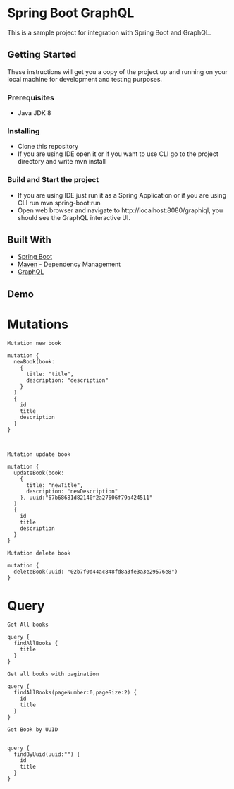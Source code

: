 # Spring Boot GraphQL

This is a sample project for integration with Spring Boot and GraphQL.

## Getting Started

These instructions will get you a copy of the project up and running on your local machine for development and testing purposes.

### Prerequisites

* Java JDK 8

### Installing

* Clone this repository
* If you are using IDE open it or if you want to use CLI go to the project directory and write mvn install

### Build and Start the project

* If you are using IDE just run it as a Spring Application or if you are using CLI run mvn spring-boot:run
* Open web browser and navigate to http://localhost:8080/graphiql, you should see the GraphQL interactive UI.

## Built With

* [Spring Boot](https://spring.io/projects/spring-boot)
* [Maven](https://maven.apache.org/) - Dependency Management
* [GraphQL](https://graphql.org/)

## Demo
		
# Mutations


	Mutation new book
	
	mutation {
	  newBook(book:
		{
		  title: "title",
		  description: "description"
		}
	  )
	  {
		id
		title
		description
	  }
	}



	Mutation update book
	
	mutation {
	  updateBook(book:
		{
		  title: "newTitle",
		  description: "newDescription"
		}, uuid:"67b68681d82140f2a27606f79a424511"
	  )
	  {
		id
		title
		description
	  }
	}

	Mutation delete book

	mutation {
	  deleteBook(uuid: "02b7f0d44ac848fd8a3fe3a3e29576e8") 
	}
	
# Query

	Get All books

	query {
	  findAllBooks {
		title
	  }
	}

	Get all books with pagination

	query {
	  findAllBooks(pageNumber:0,pageSize:2) {
		id
		title
	  }
	}
	
	Get Book by UUID
	
	
	query {
	  findByUuid(uuid:"") {
		id
		title
	  }
	}
